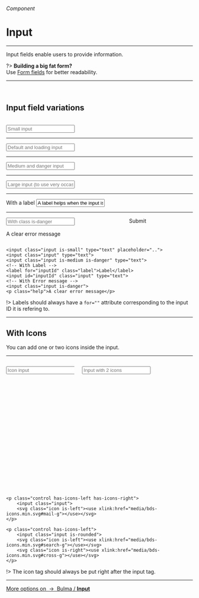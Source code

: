 <h6 class="is-uppercase has-text-grey has-text-weight-medium">Component</h6><h1 class="title is-0 is-family-secondary is-size-1-mobile">Input</h1>
<hr class="is-visible is-size-3">
<p class="subtitle is-4 is-size-5-mobile is-family-secondary">
    <span class="has-text-weight-semibold">Input fields</span> enable users to provide information.
</p>

?> **Building a big fat form?**<br>Use <a href="#/form" class="is-underlined">Form fields</a> for better readability.

<hr class="is-visible is-size-2"><br>

<h2 class="title is-3"><strong>Input field variations</strong></h2>

<br>

<form class="box is-large has-background-white-bis is-marginless" spellcheck="false">
    <input class="input is-small" type="tel" placeholder="Small input">
    <hr class="is-size-8">
    <input class="input" type="tel" placeholder="Default and loading input">
    <hr class="is-size-8">
    <input class="input is-medium" type="email" placeholder="Medium and danger input">
    <hr class="is-size-8">
    <input class="input is-large" type="email" placeholder="Large input (to use very occasionally)">
    <hr class="is-size-8">
    <label for="defaultfield" class="label">With a label</label>
    <input id="defaultfield" class="input" type="email" value="A label helps when the input is filled" placeholder="Placeholder is used to give exemples.">
    <hr class="is-size-8">
    <div class="columns is-variable is-2">
        <div class="column is-10">
            <input class="input is-danger" placeholder="With class is-danger">
            <p class="help">A clear error message</p>
        </div>
        <div class="column is-2"><div class="button is-danger is-beefy is-fullwidth">Submit</div></div>
    </div>
</form>

    <input class="input is-small" type="text" placeholder="..">
    <input class="input" type="text">
    <input class="input is-medium is-danger" type="text">
    <!-- With Label -->
    <label for="inputId" class="label">Label</label>
    <input id="inputId" class="input" type="text">
    <!-- With Error message -->
    <input class="input is-danger">
    <p class="help">A clear error message</p>
!> Labels should always have a `for=""` attribute corresponding to the input ID it is refering to.

<hr class="is-visible is-size-1">

<h2 class="title is-3"><strong>With Icons</strong></h2>

You can add one or two icons inside the input.

<hr>

<div class="box has-background-white-bis is-large is-marginless">
    <div class="columns is-variable is-5">
        <div class="column is-6">
            <p class="control has-icons-left">
                <input class="input"placeholder="Icon input">
                <svg class="icon is-left"><use xlink:href="media/bds-icons.min.svg#mail-g"></use></svg>
            </p>
        </div>
        <div class="column is-6">
            <p class="control has-icons-left has-icons-right">
                <input class="input is-rounded" type="tel" placeholder="Input with 2 icons">
                <svg class="icon is-left"><use xlink:href="media/bds-icons.min.svg#search-g"></use></svg>
                <svg class="icon is-right has-fill-grey-light"><use xlink:href="media/bds-icons.min.svg#cross-g"></use></svg>
            </p>
        </div>
    </div>
</div>

    <p class="control has-icons-left has-icons-right">
        <input class="input">
        <svg class="icon is-left"><use xlink:href="media/bds-icons.min.svg#mail-g"></use></svg>
    </p>

    <p class="control has-icons-left">
        <input class="input is-rounded">
        <svg class="icon is-left"><use xlink:href="media/bds-icons.min.svg#search-g"></use></svg>
        <svg class="icon is-right"><use xlink:href="media/bds-icons.min.svg#cross-g"></use></svg>
    </p>
!> The icon tag should always be put right after the input tag.
<hr>

<a class="box is-well has-text-grey" href="https://bulma.io/documentation/form/input/" target="blank">
    More options on &nbsp;→&nbsp; Bulma / <strong class="has-text-primary">Input</strong>
</a>